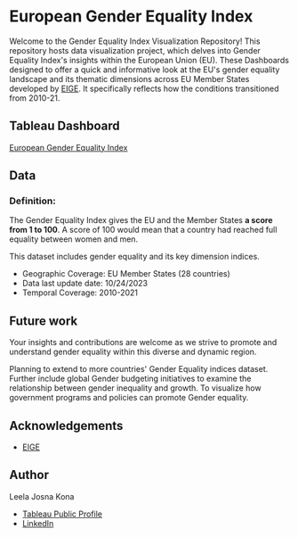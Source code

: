 
# European Gender Equality Index
Welcome to the Gender Equality Index Visualization Repository!
This repository hosts data visualization project, which delves into Gender Equality Index's insights within the European Union (EU). These Dashboards designed to offer a quick and informative look at the EU's gender equality landscape and its thematic dimensions across EU Member States developed by [EIGE](https://eige.europa.eu/gender-equality-index). It specifically reflects how the conditions transitioned from 2010-21.

## Tableau Dashboard
[European Gender Equality Index](https://public.tableau.com/app/profile/lkona/viz/EuropeanGenderEqualityIndex/EUGenderEqualityIndex)

## Data

### Definition:
The Gender Equality Index gives the EU and the Member States **a score from 1 to 100**. A score of 100 would mean that a country had reached full equality between women and men.

This dataset includes gender equality and its key dimension indices.

- Geographic Coverage: EU Member States (28 countries)
- Data last update date: 10/24/2023 
- Temporal Coverage: 2010-2021

## Future work
Your insights and contributions are welcome as we strive to promote and understand gender equality within this diverse and dynamic region.

Planning to extend to more countries' Gender Equality indices dataset. Further include global Gender budgeting initiatives to examine the relationship between gender inequality and growth. To visualize how government programs and policies can promote Gender equality.






## Acknowledgements

 - [EIGE](https://eige.europa.eu/gender-equality-index)
 


## Author

Leela Josna Kona 
- [Tableau Public Profile](https://public.tableau.com/app/profile/leela.josna.kona)
- [LinkedIn](https://www.linkedin.com/in/lkona/)
